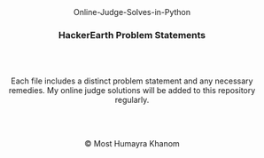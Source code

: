 
<div align="center">
  Online-Judge-Solves-in-Python
</div>

<div align="center">
 <h3>HackerEarth Problem Statements</h3>
 </br>
 </br>

 <p>Each file includes a distinct problem statement and any necessary remedies. My online judge solutions will be added to this repository regularly.</p>
 
 </br>
 </br>

© Most Humayra Khanom
</div>
